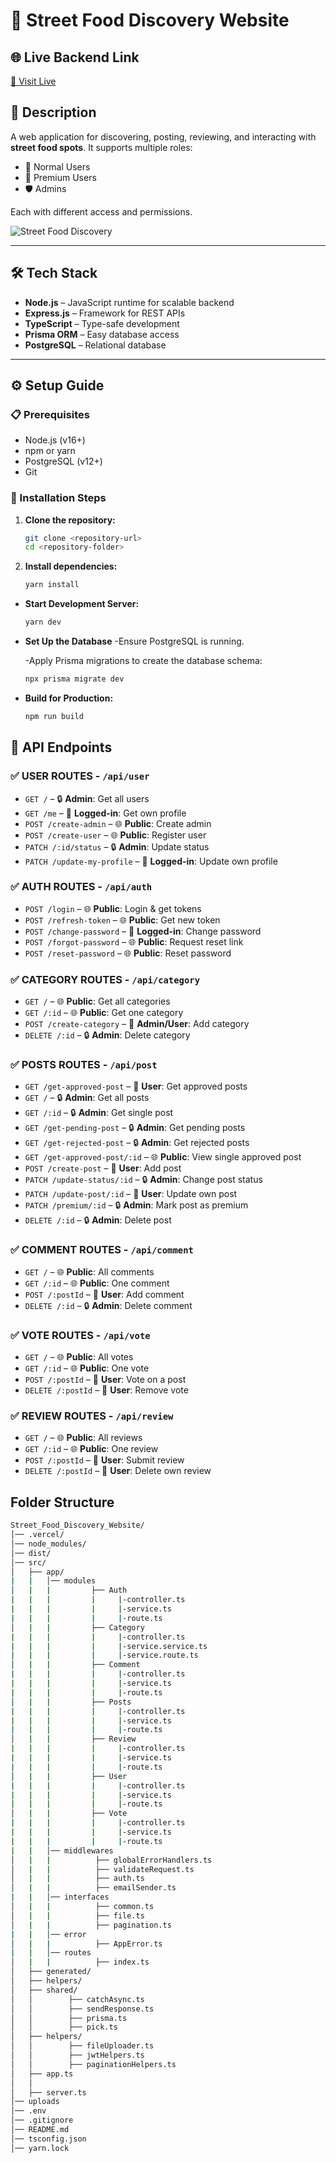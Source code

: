 # 🍜 Street Food Discovery Website

## 🌐 Live Backend Link
[🔗 Visit Live](https://street-food-website-ten.vercel.app/)

## 📖 Description
A web application for discovering, posting, reviewing, and interacting with **street food spots**. It supports multiple roles:

- 👤 Normal Users
- 💎 Premium Users
- 🛡️ Admins

Each with different access and permissions.

![Street Food Discovery](https://i.ibb.co.com/gLMztPDV/Website-Mockup.png)

---

## 🛠 Tech Stack

- **Node.js** – JavaScript runtime for scalable backend
- **Express.js** – Framework for REST APIs
- **TypeScript** – Type-safe development
- **Prisma ORM** – Easy database access
- **PostgreSQL** – Relational database

---

## ⚙️ Setup Guide

### 📋 Prerequisites

- Node.js (v16+)
- npm or yarn
- PostgreSQL (v12+)
- Git

### 🚀 Installation Steps

1. **Clone the repository:**
   ```bash
   git clone <repository-url>
   cd <repository-folder>
   ```

2. **Install dependencies:**

   ```bash
   yarn install
   ```


- **Start Development Server:**

  ```bash
  yarn dev
  ```
  
- **Set Up the Database**
   -Ensure PostgreSQL is running.

   -Apply Prisma migrations to create the database schema:

  ```bash
  npx prisma migrate dev
  ```

- **Build for Production:**

  ```bash
  npm run build
  ```


## 📡 API Endpoints

### ✅ USER ROUTES - `/api/user`

- `GET /` – 🔒 **Admin**: Get all users  
- `GET /me` – 🔐 **Logged-in**: Get own profile  
- `POST /create-admin` – 🌐 **Public**: Create admin  
- `POST /create-user` – 🌐 **Public**: Register user  
- `PATCH /:id/status` – 🔒 **Admin**: Update status  
- `PATCH /update-my-profile` – 🔐 **Logged-in**: Update own profile  


### ✅ AUTH ROUTES - `/api/auth`

- `POST /login` – 🌐 **Public**: Login & get tokens  
- `POST /refresh-token` – 🌐 **Public**: Get new token  
- `POST /change-password` – 🔐 **Logged-in**: Change password  
- `POST /forgot-password` – 🌐 **Public**: Request reset link  
- `POST /reset-password` – 🌐 **Public**: Reset password  



### ✅ CATEGORY ROUTES - `/api/category`

- `GET /` – 🌐 **Public**: Get all categories  
- `GET /:id` – 🌐 **Public**: Get one category  
- `POST /create-category` – 🔐 **Admin/User**: Add category  
- `DELETE /:id` – 🔒 **Admin**: Delete category  




### ✅ POSTS ROUTES - `/api/post`

- `GET /get-approved-post` – 🔐 **User**: Get approved posts  
- `GET /` – 🔒 **Admin**: Get all posts  
- `GET /:id` – 🔒 **Admin**: Get single post  
- `GET /get-pending-post` – 🔒 **Admin**: Get pending posts  
- `GET /get-rejected-post` – 🔒 **Admin**: Get rejected posts  
- `GET /get-approved-post/:id` – 🌐 **Public**: View single approved post  
- `POST /create-post` – 🔐 **User**: Add post  
- `PATCH /update-status/:id` – 🔒 **Admin**: Change post status  
- `PATCH /update-post/:id` – 🔐 **User**: Update own post  
- `PATCH /premium/:id` – 🔒 **Admin**: Mark post as premium  
- `DELETE /:id` – 🔒 **Admin**: Delete post  


### ✅ COMMENT ROUTES - `/api/comment`

- `GET /` – 🌐 **Public**: All comments  
- `GET /:id` – 🌐 **Public**: One comment  
- `POST /:postId` – 🔐 **User**: Add comment  
- `DELETE /:id` – 🔒 **Admin**: Delete comment  


### ✅ VOTE ROUTES - `/api/vote`

- `GET /` – 🌐 **Public**: All votes  
- `GET /:id` – 🌐 **Public**: One vote  
- `POST /:postId` – 🔐 **User**: Vote on a post  
- `DELETE /:postId` – 🔐 **User**: Remove vote  


### ✅ REVIEW ROUTES - `/api/review`

- `GET /` – 🌐 **Public**: All reviews  
- `GET /:id` – 🌐 **Public**: One review  
- `POST /:postId` – 🔐 **User**: Submit review  
- `DELETE /:postId` – 🔐 **User**: Delete own review  






## Folder Structure
```bash
Street_Food_Discovery_Website/
│── .vercel/
│── node_modules/
│── dist/
│── src/
│   ├── app/
|   |   │── modules
│   |   |         ├── Auth
|   |   |         |     |-controller.ts
|   |   |         |     |-service.ts
|   |   |         |     |-route.ts
│   |   |         ├── Category
|   |   |         |     |-controller.ts
|   |   |         |     |-service.service.ts
|   |   |         |     |-service.route.ts
│   |   |         ├── Comment
|   |   |         |     |-controller.ts
|   |   |         |     |-service.ts
|   |   |         |     |-route.ts       
│   |   |         ├── Posts
|   |   |         |     |-controller.ts
|   |   |         |     |-service.ts
|   |   |         |     |-route.ts       
│   |   |         ├── Review
|   |   |         |     |-controller.ts
|   |   |         |     |-service.ts
|   |   |         |     |-route.ts       
│   |   |         ├── User
|   |   |         |     |-controller.ts
|   |   |         |     |-service.ts
|   |   |         |     |-route.ts       
│   |   |         ├── Vote
|   |   |         |     |-controller.ts
|   |   |         |     |-service.ts
|   |   |         |     |-route.ts       
|   |   │── middlewares
│   |   |          ├── globalErrorHandlers.ts
│   |   |          ├── validateRequest.ts
│   |   |          ├── auth.ts
│   |   |          ├── emailSender.ts
|   |   │── interfaces
│   |   |          ├── common.ts
│   |   |          ├── file.ts
│   |   |          ├── pagination.ts
|   |   │── error
│   |   |          ├── AppError.ts
|   |   │── routes
│   |   |          ├── index.ts
│   ├── generated/
│   ├── helpers/
│   ├── shared/
│   │        ├── catchAsync.ts
│   │        ├── sendResponse.ts
│   │        ├── prisma.ts
│   │        ├── pick.ts
│   ├── helpers/
│   │        ├── fileUploader.ts
│   │        ├── jwtHelpers.ts
│   │        ├── paginationHelpers.ts
│   ├── app.ts
│   │   
│   ├── server.ts
│── uploads
│── .env
│── .gitignore
│── README.md
│── tsconfig.json
│── yarn.lock
```
